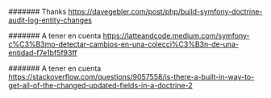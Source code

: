 ####### Thanks 
https://davegebler.com/post/php/build-symfony-doctrine-audit-log-entity-changes

####### A tener en cuenta 
https://latteandcode.medium.com/symfony-c%C3%B3mo-detectar-cambios-en-una-colecci%C3%B3n-de-una-entidad-f7e1bf5f93ff

####### A tener en cuenta 
https://stackoverflow.com/questions/9057558/is-there-a-built-in-way-to-get-all-of-the-changed-updated-fields-in-a-doctrine-2
